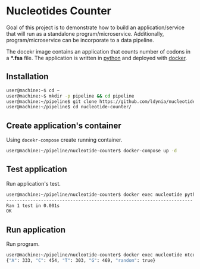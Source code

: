 # Nucleotides Counter
Goal of this project is to demonstrate how to build an application/service that will run as a standalone program/microservice. Additionally, program/microservice can be incorporate to a data pipeline.

The docekr image contains an application that counts number of codons in a **\*.fsa** file. The application is written in [python](https://www.python.org/) and deployed with [docker](https://docker.com/).


## Installation
```bash
user@machine:~$ cd ~
user@machine:~$ mkdir -p pipeline && cd pipeline
user@machine:~/pipeline$ git clone https://github.com/ldynia/nucleotide-counter
user@machine:~/pipeline$ cd nucleotide-counter/
```

## Create application's container
Using `docekr-compose` create running container.

```bash
user@machine:~/pipeline/nucleotide-counter$ docker-compose up -d
```

## Test application
Run application's test.

```bash
user@machine:~/pipeline/nucleotide-counter$ docker exec nucleotide python test/test.py
----------------------------------------------------------------------
Ran 1 test in 0.001s
OK
```

## Run application
Run program.

```bash
user@machine:~/pipeline/nucleotide-counter$ docker exec nucleotide ntcount data/dna.fsa
{"A": 333, "C": 454, "T": 303, "G": 469, "random": true}
```
